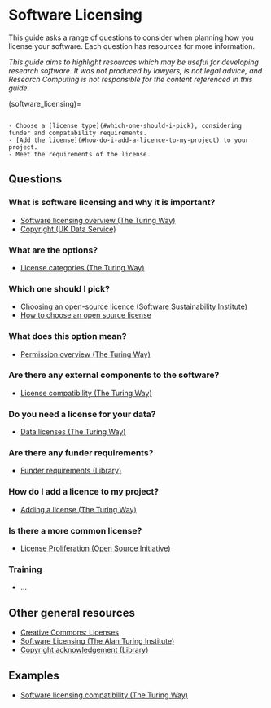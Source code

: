 # Software Licensing

This guide asks a range of questions to consider when planning how you license your software. Each question has resources for more information.  

_This guide aims to highlight resources which may be useful for developing research software. It was not produced by lawyers, is not legal advice, and Research Computing is not responsible for the content referenced in this guide._

(software_licensing)=

```{admonition} Checklist

- Choose a [license type](#which-one-should-i-pick), considering funder and compatability requirements.
- [Add the license](#how-do-i-add-a-licence-to-my-project) to your project.
- Meet the requirements of the license.

```

## Questions

### What is software licensing and why it is important?

- [Software licensing overview (The Turing Way)](https://the-turing-way.netlify.app/reproducible-research/licensing.html)
- [Copyright (UK Data Service)](https://ukdataservice.ac.uk/learning-hub/research-data-management/rights-in-data/copyright/)

### What are the options?

- [License categories (The Turing Way)](https://the-turing-way.netlify.app/reproducible-research/licensing/licensing-software.html#license-categories)

### Which one should I pick?

- [Choosing an open-source licence (Software Sustainability Institute)](https://www.software.ac.uk/resources/guides/choosing-open-source-licence)
- [How to choose an open source license](https://choosealicense.com/)

### What does this option mean?

- [Permission overview (The Turing Way)](https://the-turing-way.netlify.app/reproducible-research/licensing/licensing-software.html#permission-overview)

### Are there any external components to the software?

- [License compatibility (The Turing Way)](https://the-turing-way.netlify.app/reproducible-research/licensing/licensing-compatibility.html)

### Do you need a license for your data?

- [Data licenses (The Turing Way)](https://the-turing-way.netlify.app/reproducible-research/licensing/licensing-data.html)

### Are there any funder requirements?

- [Funder requirements (Library)](https://library.leeds.ac.uk/info/14062/research_data_management/69/funder_requirements)

### How do I add a licence to my project?

- [Adding a license (The Turing Way)](https://the-turing-way.netlify.app/project-design/project-repo.html#start-by-adding-a-license)

### Is there a more common license?

- [License Proliferation (Open Source Initiative)](https://opensource.org/proliferation-report)

### Training

- ...

## Other general resources

- [Creative Commons: Licenses](https://creativecommons.org/licenses/)
- [Software Licensing (The Alan Turing Institute)](https://alan-turing-institute.github.io/rse-course/html/module06_software_projects/06_07_software_licensing.html)
- [Copyright acknowledgement (Library)](https://library.leeds.ac.uk/info/1606/library_regulations/133/library_regulations/2)

## Examples

- [Software licensing compatibility (The Turing Way)](https://the-turing-way.netlify.app/reproducible-research/licensing/licensing-compatibility.html#examples)
